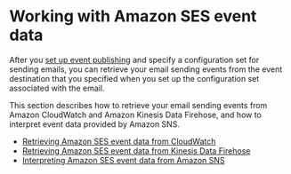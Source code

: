 # Working with Amazon SES event data<a name="working-with-event-data"></a>

After you [set up event publishing](monitor-sending-using-event-publishing-setup.md) and specify a configuration set for sending emails, you can retrieve your email sending events from the event destination that you specified when you set up the configuration set associated with the email\.

This section describes how to retrieve your email sending events from Amazon CloudWatch and Amazon Kinesis Data Firehose, and how to interpret event data provided by Amazon SNS\.
+ [Retrieving Amazon SES event data from CloudWatch](event-publishing-retrieving-cloudwatch.md)
+ [Retrieving Amazon SES event data from Kinesis Data Firehose](event-publishing-retrieving-firehose.md)
+ [Interpreting Amazon SES event data from Amazon SNS](event-publishing-retrieving-sns.md)
